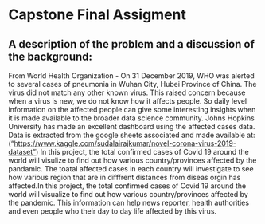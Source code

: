 # Capstone Final Assigment
 
## A description of the problem and a discussion of the background:
From World Health Organization - On 31 December 2019, WHO was alerted to several cases of pneumonia in Wuhan City, Hubei Province of China. The virus did not match any other known virus. This raised concern because when a virus is new, we do not know how it affects people.
So daily level information on the affected people can give some interesting insights when it is made available to the broader data science community.
Johns Hopkins University has made an excellent dashboard using the affected cases data. Data is extracted from the google sheets associated and made available at:
(“https://www.kaggle.com/sudalairajkumar/novel-corona-virus-2019-dataset”)
In this project, the total confirmed cases of Covid 19 around the world will visulize to find out how various country/provinces affected by the pandamic. The toatal affected cases in each country will investigate to see how various region that are in difffrent distances from diseas orgin has affected.In this project, the total confirmed cases of Covid 19 around the world will visualize to find out how various country/provinces affected by the pandemic. This information can help  news reporter, health authorities and even people who their day to day life affected by this virus.




